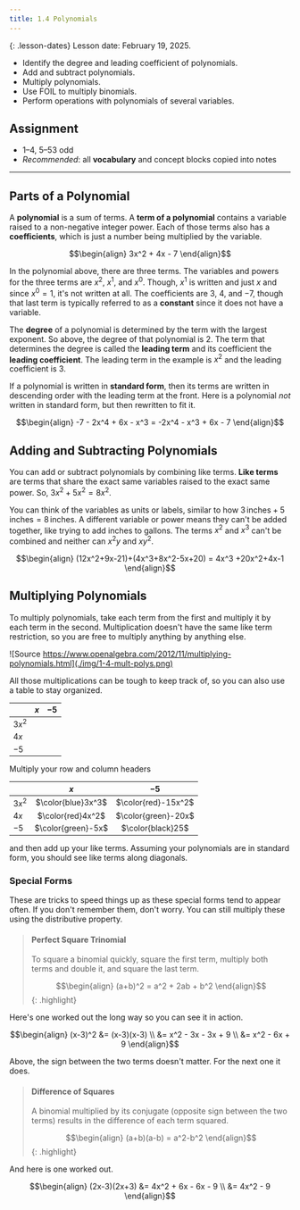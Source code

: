 ```yaml
---
title: 1.4 Polynomials
---
```


{: .lesson-dates}
Lesson date: February 19, 2025.

- Identify the degree and leading coefficient of polynomials.
- Add and subtract polynomials.
- Multiply polynomials.
- Use FOIL to multiply binomials.
- Perform operations with polynomials of several variables.

## Assignment

- 1–4, 5–53 odd
- *Recommended*: all **vocabulary** and concept blocks copied into notes

---

## Parts of a Polynomial

A **polynomial** is a sum of terms. A **term of a polynomial** contains a variable raised to a non-negative integer power. Each of those terms also has a **coefficients**, which is just a number being multiplied by the variable.

$$\begin{align}
3x^2 + 4x - 7
\end{align}$$

In the polynomial above, there are three terms. The variables and powers for the three terms are $x^2$, $x^1$, and $x^0$. Though, $x^1$ is written and just $x$ and since $x^0=1$, it's not written at all. The coefficients are $3$, $4$, and $-7$, though that last term is typically referred to as a **constant** since it does not have a variable.

The **degree** of a polynomial is determined by the term with the largest exponent. So above, the degree of that polynomial is $2$. The term that determines the degree is called the **leading term** and its coefficient the **leading coefficient**. The leading term in the example is $x^2$ and the leading coefficient is $3$.

If a polynomial is written in **standard form**, then its terms are written in descending order with the leading term at the front. Here is a polynomial *not* written in standard form, but then rewritten to fit it.

$$\begin{align}
-7 - 2x^4 + 6x - x^3 = -2x^4 - x^3 + 6x - 7
\end{align}$$

## Adding and Subtracting Polynomials

You can add or subtract polynomials by combining like terms. **Like terms** are terms that share the exact same variables raised to the exact same power. So, $3x^2 + 5x^2 = 8x^2$.

You can think of the variables as units or labels, similar to how $3\, \text{inches} + 5\, \text{inches} = 8\, \text{inches}$. A different variable or power means they can't be added together, like trying to add inches to gallons. The terms $x^2$ and $x^3$ can't be combined and neither can $x^2y$ and $xy^2$.

$$\begin{align}
(12x^2+9x-21)+(4x^3+8x^2-5x+20) = 4x^3 +20x^2+4x-1
\end{align}$$

## Multiplying Polynomials

To multiply polynomials, take each term from the first and multiply it by each term in the second. Multiplication doesn't have the same like term restriction, so you are free to multiply anything by anything else.

![Source https://www.openalgebra.com/2012/11/multiplying-polynomials.html](./img/1-4-mult-polys.png)

All those multiplications can be tough to keep track of, so you can also use a table to stay organized.

|        |  $x$  | $-5$  |
| ------ | :---: | :---: |
| $3x^2$ |       |       |
| $4x$   |       |       |
| $-5$   |       |       |

Multiply your row and column headers

|        |        $x$         |         $-5$         |
| ------ | :----------------: | :------------------: |
| $3x^2$ | $\color{blue}3x^3$ | $\color{red}-15x^2$ |
| $4x$   | $\color{red}4x^2$ |  $\color{green}-20x$  |
| $-5$   | $\color{green}-5x$  |   $\color{black}25$   |

and then add up your like terms. Assuming your polynomials are in standard form, you should see like terms along diagonals.

### Special Forms

These are tricks to speed things up as these special forms tend to appear often. If you don't remember them, don't worry. You can still multiply these using the distributive property.

> #### Perfect Square Trinomial
>
> To square a binomial quickly, square the first term, multiply both terms and double it, and square the last term.
> 
> $$\begin{align}
> (a+b)^2 = a^2 + 2ab + b^2
> \end{align}$$
{: .highlight}

Here's one worked out the long way so you can see it in action.

$$\begin{align}
(x-3)^2 &= (x-3)(x-3) \\
        &= x^2 - 3x - 3x + 9 \\
        &= x^2 - 6x + 9
\end{align}$$

Above, the sign between the two terms doesn't matter. For the next one it does.

> #### Difference of Squares
>
> A binomial multiplied by its conjugate (opposite sign between the two terms) results in the difference of each term squared.
>
> $$\begin{align}
> (a+b)(a-b) = a^2-b^2
> \end{align}$$
{: .highlight}

And here is one worked out.

$$\begin{align}
(2x-3)(2x+3) &= 4x^2 + 6x - 6x - 9 \\
             &= 4x^2 - 9
\end{align}$$
